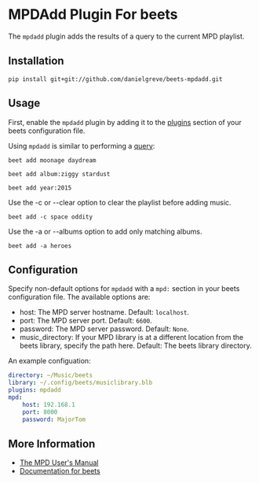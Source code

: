 # MPDAdd Plugin For beets

The ```mpdadd``` plugin adds the results of a query to the current MPD playlist.

## Installation

```
pip install git+git://github.com/danielgreve/beets-mpdadd.git
```

## Usage

First, enable the ```mpdadd``` plugin by adding it to the [plugins](http://beets.readthedocs.org/en/v1.3.10/plugins/index.html) section of your beets configuration file.

Using ```mpdadd``` is similar to performing a [query](http://beets.readthedocs.org/en/v1.3.10/reference/query.html):

```
beet add moonage daydream

beet add album:ziggy stardust

beet add year:2015
```

Use the -c or --clear option to clear the playlist before adding music.

```
beet add -c space oddity
```

Use the -a or --albums option to add only matching albums.

```
beet add -a heroes
```

## Configuration

Specify non-default options for ```mpdadd``` with a ```mpd:``` section in your beets configuration file. The available options are:

* host: The MPD server hostname. Default: ```localhost```.
* port: The MPD server port. Default: ```6600```.
* password: The MPD server password. Default: ```None```.
* music_directory: If your MPD library is at a different location from the beets library, specify the path here. Default: The beets library directory.

An example configuation:

```yaml
directory: ~/Music/beets
library: ~/.config/beets/musiclibrary.blb
plugins: mpdadd
mpd:
    host: 192.168.1
    port: 8000
    password: MajorTom
```

## More Information

* [The MPD User's Manual](http://www.musicpd.org/doc/user/)
* [Documentation for beets](http://beets.readthedocs.org/en/v1.3.10/)
